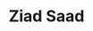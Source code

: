 ---
title: "Ziad Saad"
presenter_id: ziad_saad
permalink: /member_full_publications/ziad_saad
layout: member_all_publications
---